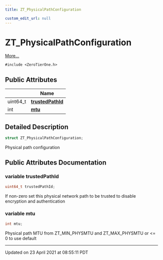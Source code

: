 ```yaml
---
title: ZT_PhysicalPathConfiguration

custom_edit_url: null
---
```


# ZT_PhysicalPathConfiguration



 [More...](#detailed-description)


`#include <ZeroTierOne.h>`

## Public Attributes

|                | Name           |
| -------------- | -------------- |
| uint64_t | **[trustedPathId](/autogen/libztcore/classes/struct_z_t___physical_path_configuration.md#variable-trustedpathid)**  |
| int | **[mtu](/autogen/libztcore/classes/struct_z_t___physical_path_configuration.md#variable-mtu)**  |

## Detailed Description

```cpp
struct ZT_PhysicalPathConfiguration;
```


Physical path configuration 

## Public Attributes Documentation

### variable trustedPathId

```cpp
uint64_t trustedPathId;
```


If non-zero set this physical network path to be trusted to disable encryption and authentication 


### variable mtu

```cpp
int mtu;
```


Physical path MTU from ZT_MIN_PHYSMTU and ZT_MAX_PHYSMTU or <= 0 to use default 


-------------------------------

Updated on 23 April 2021 at 08:55:11 PDT